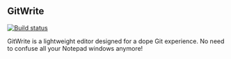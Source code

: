 ## GitWrite

[![Build status](https://ci.appveyor.com/api/projects/status/wilnax44yhyrsfhf?svg=true)](https://ci.appveyor.com/project/alexwnovak/gitwrite)

GitWrite is a lightweight editor designed for a dope Git experience. No need to confuse all your Notepad windows anymore!
